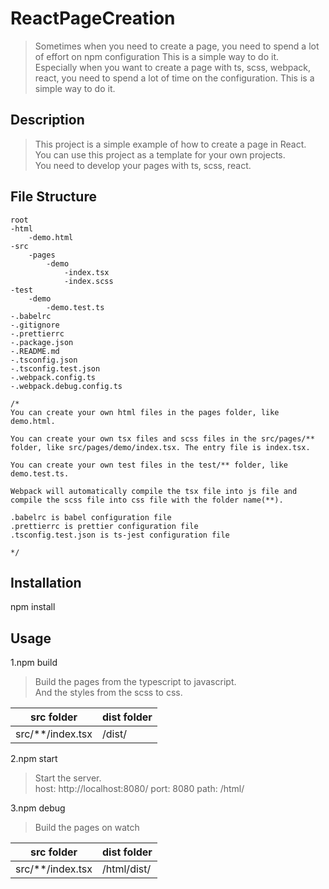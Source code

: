 # ReactPageCreation

> Sometimes when you need to create a page, you need to spend a lot of effort on npm configuration This is a simple way to do it.<br>
> Especially when you want to create a page with ts, scss, webpack, react, you need to spend a lot of time on the configuration. This is a simple way to do it.

## Description

> This project is a simple example of how to create a page in React.<br>
> You can use this project as a template for your own projects.<br>
> You need to develop your pages with ts, scss, react.

## File Structure

```
root
-html
    -demo.html
-src
    -pages
        -demo
            -index.tsx
            -index.scss
-test
    -demo
        -demo.test.ts
-.babelrc
-.gitignore
-.prettierrc
-.package.json
-.README.md
-.tsconfig.json
-.tsconfig.test.json
-.webpack.config.ts
-.webpack.debug.config.ts

/*
You can create your own html files in the pages folder, like demo.html.

You can create your own tsx files and scss files in the src/pages/** folder, like src/pages/demo/index.tsx. The entry file is index.tsx.

You can create your own test files in the test/** folder, like demo.test.ts.

Webpack will automatically compile the tsx file into js file and compile the scss file into css file with the folder name(**).

.babelrc is babel configuration file
.prettierrc is prettier configuration file
.tsconfig.test.json is ts-jest configuration file

*/
```

## Installation

npm install

## Usage

1.npm build

> Build the pages from the typescript to javascript.<br>
> And the styles from the scss to css.

| src folder         | dist folder |
| ------------------ | ----------- |
| src/\*\*/index.tsx | /dist/      |

2.npm start

> Start the server.<br>
> host: http://localhost:8080/
> port: 8080
> path: /html/

3.npm debug

> Build the pages on watch<br>

| src folder         | dist folder |
| ------------------ | ----------- |
| src/\*\*/index.tsx | /html/dist/ |
